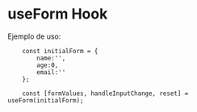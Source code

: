 # useForm Hook

Ejemplo de uso:

```
    const initialForm = {
        name:'',
        age:0,
        email:''
    };

    const [formValues, handleInputChange, reset] = useForm(initialForm);
```
